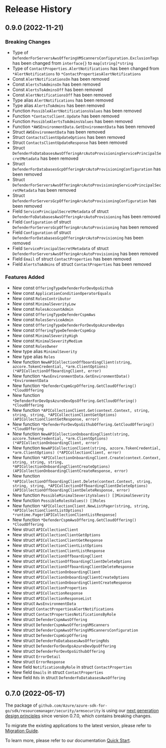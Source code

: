 # Release History

## 0.9.0 (2022-11-21)
### Breaking Changes

- Type of `DefenderForServersAwsOfferingVMScannersConfiguration.ExclusionTags` has been changed from `interface{}` to `map[string]*string`
- Type of `ContactProperties.AlertNotifications` has been changed from `*AlertNotifications` to `*ContactPropertiesAlertNotifications`
- Const `AlertNotificationsOn` has been removed
- Const `AlertsToAdminsOn` has been removed
- Const `AlertsToAdminsOff` has been removed
- Const `AlertNotificationsOff` has been removed
- Type alias `AlertNotifications` has been removed
- Type alias `AlertsToAdmins` has been removed
- Function `PossibleAlertNotificationsValues` has been removed
- Function `*ContactsClient.Update` has been removed
- Function `PossibleAlertsToAdminsValues` has been removed
- Function `*AWSEnvironmentData.GetEnvironmentData` has been removed
- Struct `AWSEnvironmentData` has been removed
- Struct `ContactsClientUpdateOptions` has been removed
- Struct `ContactsClientUpdateResponse` has been removed
- Struct `DefenderFoDatabasesAwsOfferingArcAutoProvisioningServicePrincipalSecretMetadata` has been removed
- Struct `DefenderForDatabasesGcpOfferingArcAutoProvisioningConfiguration` has been removed
- Struct `DefenderForServersAwsOfferingArcAutoProvisioningServicePrincipalSecretMetadata` has been removed
- Struct `DefenderForServersGcpOfferingArcAutoProvisioningConfiguration` has been removed
- Field `ServicePrincipalSecretMetadata` of struct `DefenderFoDatabasesAwsOfferingArcAutoProvisioning` has been removed
- Field `Configuration` of struct `DefenderForServersGcpOfferingArcAutoProvisioning` has been removed
- Field `Configuration` of struct `DefenderForDatabasesGcpOfferingArcAutoProvisioning` has been removed
- Field `ServicePrincipalSecretMetadata` of struct `DefenderForServersAwsOfferingArcAutoProvisioning` has been removed
- Field `Email` of struct `ContactProperties` has been removed
- Field `AlertsToAdmins` of struct `ContactProperties` has been removed

### Features Added

- New const `OfferingTypeDefenderForDevOpsGithub`
- New const `ApplicationConditionOperatorEquals`
- New const `RolesContributor`
- New const `MinimalSeverityLow`
- New const `RolesAccountAdmin`
- New const `OfferingTypeDefenderCspmAws`
- New const `RolesServiceAdmin`
- New const `OfferingTypeDefenderForDevOpsAzureDevOps`
- New const `OfferingTypeDefenderCspmGcp`
- New const `MinimalSeverityHigh`
- New const `MinimalSeverityMedium`
- New const `RolesOwner`
- New type alias `MinimalSeverity`
- New type alias `Roles`
- New function `NewAPICollectionOffboardingClient(string, azcore.TokenCredential, *arm.ClientOptions) (*APICollectionOffboardingClient, error)`
- New function `*AwsEnvironmentData.GetEnvironmentData() *EnvironmentData`
- New function `*DefenderCspmGcpOffering.GetCloudOffering() *CloudOffering`
- New function `*DefenderForDevOpsAzureDevOpsOffering.GetCloudOffering() *CloudOffering`
- New function `*APICollectionClient.Get(context.Context, string, string, string, *APICollectionClientGetOptions) (APICollectionClientGetResponse, error)`
- New function `*DefenderForDevOpsGithubOffering.GetCloudOffering() *CloudOffering`
- New function `NewAPICollectionOnboardingClient(string, azcore.TokenCredential, *arm.ClientOptions) (*APICollectionOnboardingClient, error)`
- New function `NewAPICollectionClient(string, azcore.TokenCredential, *arm.ClientOptions) (*APICollectionClient, error)`
- New function `*APICollectionOnboardingClient.Create(context.Context, string, string, string, *APICollectionOnboardingClientCreateOptions) (APICollectionOnboardingClientCreateResponse, error)`
- New function `*APICollectionOffboardingClient.Delete(context.Context, string, string, string, *APICollectionOffboardingClientDeleteOptions) (APICollectionOffboardingClientDeleteResponse, error)`
- New function `PossibleMinimalSeverityValues() []MinimalSeverity`
- New function `PossibleRolesValues() []Roles`
- New function `*APICollectionClient.NewListPager(string, string, *APICollectionClientListOptions) *runtime.Pager[APICollectionClientListResponse]`
- New function `*DefenderCspmAwsOffering.GetCloudOffering() *CloudOffering`
- New struct `APICollectionClient`
- New struct `APICollectionClientGetOptions`
- New struct `APICollectionClientGetResponse`
- New struct `APICollectionClientListOptions`
- New struct `APICollectionClientListResponse`
- New struct `APICollectionOffboardingClient`
- New struct `APICollectionOffboardingClientDeleteOptions`
- New struct `APICollectionOffboardingClientDeleteResponse`
- New struct `APICollectionOnboardingClient`
- New struct `APICollectionOnboardingClientCreateOptions`
- New struct `APICollectionOnboardingClientCreateResponse`
- New struct `APICollectionProperties`
- New struct `APICollectionResponse`
- New struct `APICollectionResponseList`
- New struct `AwsEnvironmentData`
- New struct `ContactPropertiesAlertNotifications`
- New struct `ContactPropertiesNotificationsByRole`
- New struct `DefenderCspmAwsOffering`
- New struct `DefenderCspmAwsOfferingVMScanners`
- New struct `DefenderCspmAwsOfferingVMScannersConfiguration`
- New struct `DefenderCspmGcpOffering`
- New struct `DefenderFoDatabasesAwsOfferingRds`
- New struct `DefenderForDevOpsAzureDevOpsOffering`
- New struct `DefenderForDevOpsGithubOffering`
- New struct `ErrorDetail`
- New struct `ErrorResponse`
- New field `NotificationsByRole` in struct `ContactProperties`
- New field `Emails` in struct `ContactProperties`
- New field `Rds` in struct `DefenderFoDatabasesAwsOffering`


## 0.7.0 (2022-05-17)

The package of `github.com/Azure/azure-sdk-for-go/sdk/resourcemanager/security/armsecurity` is using our [next generation design principles](https://azure.github.io/azure-sdk/general_introduction.html) since version 0.7.0, which contains breaking changes.

To migrate the existing applications to the latest version, please refer to [Migration Guide](https://aka.ms/azsdk/go/mgmt/migration).

To learn more, please refer to our documentation [Quick Start](https://aka.ms/azsdk/go/mgmt).